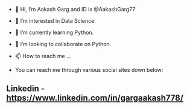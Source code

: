 - 👋 Hi, I’m Aakash Garg and ID is @AakashGarg77
- 👀 I’m interested in Data Science.
- 🌱 I’m currently learning Python.
- 💞️ I’m looking to collaborate on Python.
- 📫 How to reach me ...

- You can reach me through various social sites down below:

## Linkedin - https://www.linkedin.com/in/gargaakash778/

<!---
AakashGarg77/AakashGarg77 is a ✨ special ✨ repository because its `README.md` (this file) appears on your GitHub profile.
You can click the Preview link to take a look at your changes.
--->
